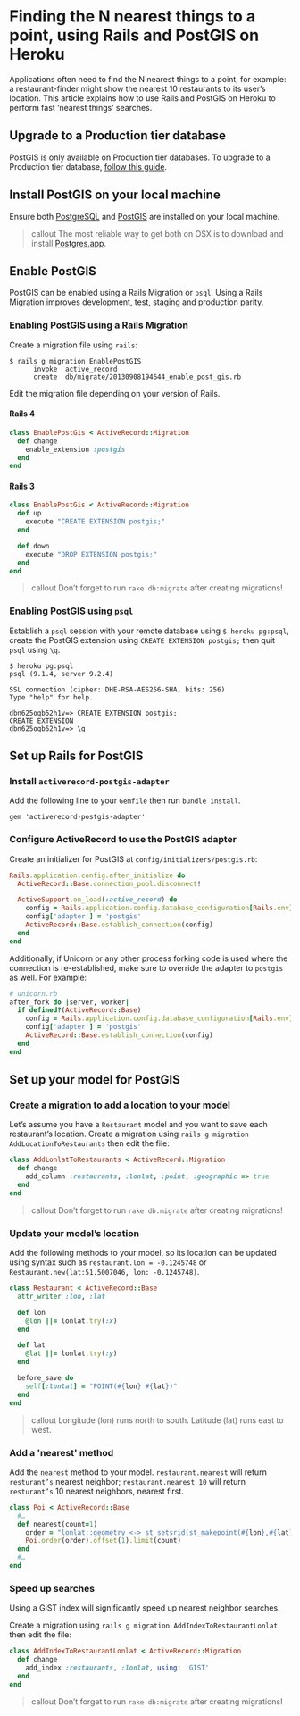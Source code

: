 # Finding the N nearest things to a point, using Rails and PostGIS on Heroku

Applications often need to find the N nearest things to a point, for example: a restaurant-finder might show the nearest 10 restaurants to its user’s location. This article explains how to use Rails and PostGIS on Heroku to perform fast ‘nearest things’ searches.

## Upgrade to a Production tier database

PostGIS is only available on Production tier databases. To upgrade to a Production tier database, [follow this guide](https://devcenter.heroku.com/articles/upgrade-heroku-postgres-with-pgbackups).

## Install PostGIS on your local machine

Ensure both [PostgreSQL](http://www.postgresql.org) and [PostGIS](http://postgis.org) are installed on your local machine.

>callout
>The most reliable way to get both on OSX is to download and install [Postgres.app](http://postgresapp.com).

## Enable PostGIS

PostGIS can be enabled using a Rails Migration or `psql`. Using a Rails Migration improves development, test, staging and production parity.

### Enabling PostGIS using a Rails Migration

Create a migration file using `rails`:

```term
$ rails g migration EnablePostGIS
      invoke  active_record
      create  db/migrate/20130908194644_enable_post_gis.rb
```

Edit the migration file depending on your version of Rails.

#### Rails 4

```ruby
class EnablePostGis < ActiveRecord::Migration
  def change
    enable_extension :postgis
  end
end
```

#### Rails 3

```ruby
class EnablePostGis < ActiveRecord::Migration
  def up
    execute "CREATE EXTENSION postgis;"
  end

  def down
    execute "DROP EXTENSION postgis;"
  end
end
```

>callout
>Don’t forget to run `rake db:migrate` after creating migrations!

### Enabling PostGIS using `psql`

Establish a `psql` session with your remote database using `$ heroku pg:psql`, create the PostGIS extension using `CREATE EXTENSION postgis;` then quit `psql` using `\q`.

```term
$ heroku pg:psql
psql (9.1.4, server 9.2.4)

SSL connection (cipher: DHE-RSA-AES256-SHA, bits: 256)
Type "help" for help.

dbn625oqb52h1v=> CREATE EXTENSION postgis;
CREATE EXTENSION
dbn625oqb52h1v=> \q
```

## Set up Rails for PostGIS

### Install `activerecord-postgis-adapter`

Add the following line to your `Gemfile` then run `bundle install`.

```
gem 'activerecord-postgis-adapter'
```

### Configure ActiveRecord to use the PostGIS adapter

Create an initializer for PostGIS at `config/initializers/postgis.rb`:

```ruby
Rails.application.config.after_initialize do
  ActiveRecord::Base.connection_pool.disconnect!

  ActiveSupport.on_load(:active_record) do
    config = Rails.application.config.database_configuration[Rails.env]
    config['adapter'] = 'postgis'
    ActiveRecord::Base.establish_connection(config)
  end
end
```

Additionally, if Unicorn or any other process forking code is used where the connection is re-established, make sure to override the adapter to `postgis` as well. For example:

```ruby
# unicorn.rb
after_fork do |server, worker| 
  if defined?(ActiveRecord::Base) 
    config = Rails.application.config.database_configuration[Rails.env]
    config['adapter'] = 'postgis'
    ActiveRecord::Base.establish_connection(config)
  end 
end
```

## Set up your model for PostGIS

### Create a migration to add a location to your model

Let’s assume you have a `Restaurant` model and you want to save each restaurant’s location. Create a migration using `rails g migration AddLocationToRestaurants` then edit the file:

```ruby
class AddLonlatToRestaurants < ActiveRecord::Migration
  def change
    add_column :restaurants, :lonlat, :point, :geographic => true
  end
end
```

>callout
>Don’t forget to run `rake db:migrate` after creating migrations!

### Update your model’s location

Add the following methods to your model, so its location can be updated using syntax such as `restaurant.lon = -0.1245748` or `Restaurant.new(lat:51.5007046, lon: -0.1245748)`.

```ruby
class Restaurant < ActiveRecord::Base
  attr_writer :lon, :lat

  def lon
    @lon ||= lonlat.try(:x)
  end

  def lat
    @lat ||= lonlat.try(:y)
  end

  before_save do
    self[:lonlat] = "POINT(#{lon} #{lat})"
  end
end
```

>callout
>Longitude (lon) runs north to south. Latitude (lat) runs east to west.

### Add a 'nearest' method

Add the `nearest` method to your model. `restaurant.nearest` will return `resturant’s` nearest neighbor; `restaurant.nearest 10` will return `resturant’s` 10 nearest neighbors, nearest first. 

```ruby
class Poi < ActiveRecord::Base
  #…
  def nearest(count=1)
    order = "lonlat::geometry <-> st_setsrid(st_makepoint(#{lon},#{lat}),4326)"
    Poi.order(order).offset(1).limit(count)
  end
  #…
end
```

### Speed up searches

Using a GiST index will significantly speed up nearest neighbor searches.

Create a migration using `rails g migration AddIndexToRestaurantLonlat` then edit the file:

```ruby
class AddIndexToRestaurantLonlat < ActiveRecord::Migration
  def change
    add_index :restaurants, :lonlat, using: 'GIST'
  end
end
```

>callout
>Don’t forget to run `rake db:migrate` after creating migrations!

